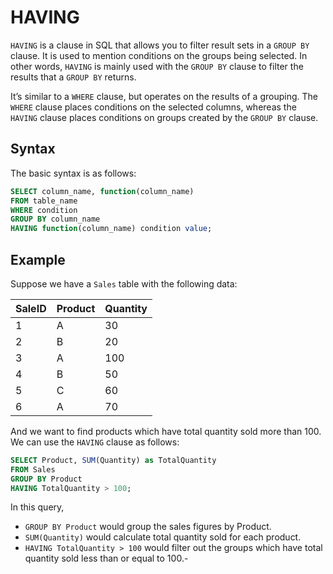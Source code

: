 # HAVING

`HAVING` is a clause in SQL that allows you to filter result sets in a `GROUP BY` clause. It is used to mention conditions on the groups being selected. In other words, `HAVING` is mainly used with the `GROUP BY` clause to filter the results that a `GROUP BY` returns. 

It’s similar to a `WHERE` clause, but operates on the results of a grouping. The `WHERE` clause places conditions on the selected columns, whereas the `HAVING` clause places conditions on groups created by the `GROUP BY` clause.

## Syntax 

The basic syntax is as follows:
```sql
SELECT column_name, function(column_name)
FROM table_name
WHERE condition
GROUP BY column_name
HAVING function(column_name) condition value;
```

## Example

Suppose we have a `Sales` table with the following data:

| SaleID | Product | Quantity |
|--------|---------|----------|
| 1      | A       | 30       |
| 2      | B       | 20       |
| 3      | A       | 100      |
| 4      | B       | 50       |
| 5      | C       | 60       |
| 6      | A       | 70       |

And we want to find products which have total quantity sold more than 100. We can use the `HAVING` clause as follows:

```sql
SELECT Product, SUM(Quantity) as TotalQuantity
FROM Sales
GROUP BY Product
HAVING TotalQuantity > 100;
```

In this query,

- `GROUP BY Product` would group the sales figures by Product.
- `SUM(Quantity)` would calculate total quantity sold for each product.
- `HAVING TotalQuantity > 100` would filter out the groups which have total quantity sold less than or equal to 100.-